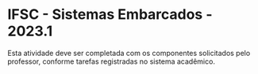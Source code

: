 # IFSC - Sistemas Embarcados - 2023.1

Esta atividade deve ser completada com os componentes solicitados pelo professor, conforme tarefas registradas no sistema acadêmico.
